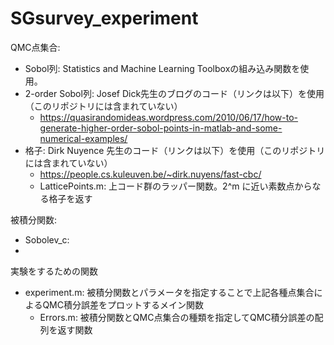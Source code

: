 # SGsurvey_experiment


QMC点集合:
- Sobol列: Statistics and Machine Learning Toolboxの組み込み関数を使用。
- 2-order Sobol列: Josef Dick先生のブログのコード（リンクは以下）を使用（このリポジトリには含まれていない）
  - https://quasirandomideas.wordpress.com/2010/06/17/how-to-generate-higher-order-sobol-points-in-matlab-and-some-numerical-examples/
- 格子: Dirk Nuyence 先生のコード（リンクは以下）を使用（このリポジトリには含まれていない）
  - https://people.cs.kuleuven.be/~dirk.nuyens/fast-cbc/
  - LatticePoints.m: 上コード群のラッパー関数。2^m に近い素数点からなる格子を返す

被積分関数:
- Sobolev_c: 
- 

実験をするための関数
- experiment.m: 被積分関数とパラメータを指定することで上記各種点集合によるQMC積分誤差をプロットするメイン関数
  - Errors.m: 被積分関数とQMC点集合の種類を指定してQMC積分誤差の配列を返す関数
